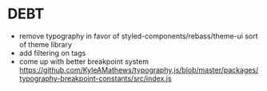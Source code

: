 # DEBT

* remove typography in favor of styled-components/rebass/theme-ui
  sort of theme library
* add filtering on tags
* come up with better breakpoint system https://github.com/KyleAMathews/typography.js/blob/master/packages/typography-breakpoint-constants/src/index.js